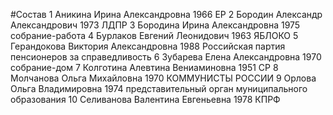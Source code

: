 #Состав
1 Аникина Ирина Александровна 1966 ЕР
2 Бородин Александр Александрович 1973 ЛДПР
3 Бородина Ирина Александровна 1975 собрание-работа
4 Бурлаков Евгений Леонидович 1963 ЯБЛОКО
5 Герандокова Виктория Александровна 1988 Российская партия пенсионеров за справедливость
6 Зубарева Елена Александровна 1970 собрание-дом
7 Колготина Алевтина Вениаминовна 1951 СР
8 Молчанова Ольга Михайловна 1970 КОММУНИСТЫ РОССИИ
9 Орлова Ольга Владимировна 1974 представительный орган муниципального образования
10 Селиванова Валентина Евгеньевна 1978 КПРФ
